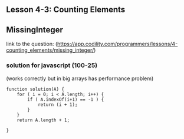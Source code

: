 ## Lesson 4-3: Counting Elements 
## MissingInteger
link to the question: (https://app.codility.com/programmers/lessons/4-counting_elements/missing_integer/)
### solution for javascript (100-25) 
(works correctly but in big arrays has performance problem)
```
function solution(A) {
    for ( i = 0; i < A.length; i++) {
        if ( A.indexOf(i+1) == -1 ) {
            return (i + 1);
        }
    }
    return A.length + 1;

}

```
